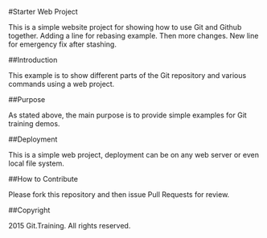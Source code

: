 #Starter Web Project

This is a simple website project for showing how to use Git and Github together. Adding a line for rebasing example.
Then   more     changes. New line for emergency fix after stashing.

##Introduction

This example is to show different parts of the Git repository and various commands using a web project.

##Purpose

As stated above, the main purpose is to provide simple examples for Git training demos.

##Deployment

This is a simple web project, deployment can be on any web server or even local file system.

##How to Contribute

Please fork this repository and then issue Pull Requests for review.


##Copyright

2015 Git.Training. All rights reserved.